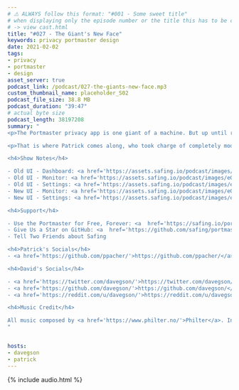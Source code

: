 ```yaml
---
# ⚠️ ALWAYS follow this format: "#001 - Some sweet title"
# when displaying only the episode number or the title this has to be constant
# -> view cast.html
title: "#027 - The Giant's New Face"
keywords: privacy portmaster design
date: 2021-02-02
tags:
- privacy
- portmaster
- design
asset_server: true
podcast_link: /podcast/027-the-giants-new-face.mp3
custom_thumbnail_name: placeholder_S02
podcast_file_size: 38.8 MB
podcast_duration: "39:47"
# actual byte size
podcast_length: 38197208
summary: "
<p>The Portmaster privacy app is one giant of a machine. But up until recently, most of its powers were not really usable. The features were either invisible or hidden behind a clunky old User Interface.</p>

<p>That is where Patrick comes along, who took charge of completely modernizing the Portmaster's User Interface. There is a lot to unravel here as Patrick gives us a good look at how it was to join Safing, how he felt when receiving this monumental task and how it was to work alongside Luke, the designer.</p>

<h4>Show Notes</h4>

- Old UI - Dashboard: <a href='https://assets.safing.io/podcast/images/e027/old_dashboard.png'>https://assets.safing.io/podcast/images/e027/old_dashboard.png</a><br/>
- Old UI - Monitor: <a href='https://assets.safing.io/podcast/images/e027/old_monitor.png'>https://assets.safing.io/podcast/images/e027/old_monitor.png</a><br/>
- Old UI - Settings: <a href='https://assets.safing.io/podcast/images/e027/old_settings.png'>https://assets.safing.io/podcast/images/e027/old_settings.png</a><br/>
- New UI - Monitor: <a href='https://assets.safing.io/podcast/images/e027/new_monitor.png'>https://assets.safing.io/podcast/images/e027/new_monitor.png</a><br/>
- New UI - Settings: <a href='https://assets.safing.io/podcast/images/e027/new_settings.png'>https://assets.safing.io/podcast/images/e027/new_settings.png</a>

<h4>Support</h4>

- Use the Portmaster for Free, Forever: <a  href='https://safing.io/portmaster/'>https://safing.io/portmaster/</a><br/>
- Give Us a Star on GitHub: <a  href='https://github.com/safing/portmaster/'>https://github.com/safing/portmaster/</a><br/>
- Tell Two Friends about Safing

<h4>Patrick's Socials</h4>
- <a href='https://github.com/ppacher/'>https://github.com/ppacher/</a><br/>

<h4>David's Socials</h4>

- <a href='https://twitter.com/davegson/'>https://twitter.com/davegson/</a><br/>
- <a href='https://github.com/davegson/'>https://github.com/davegson/</a><br/>
- <a href='https://reddit.com/u/davegson/'>https://reddit.com/u/davegson/</a><br/>

<h4>Music Credit</h4>

All music composed by <a href='https://www.philter.no/'>Philter</a>. Intro Song: \"Sunrise\". Outro Song: \"Sunset\"
"


hosts:
- davegson
- patrick
---
```


{% include audio.html %}
